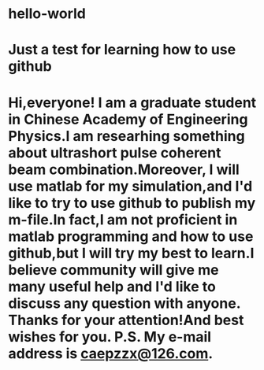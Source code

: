 # hello-world
Just a test for learning how to use github
===========================================
Hi,everyone!
  I am a graduate student in Chinese Academy of Engineering Physics.I am researhing something about ultrashort pulse coherent beam combination.Moreover, I will use matlab for my simulation,and I'd like to try to use github to publish my m-file.In fact,I am not proficient in matlab programming and how to use github,but I will try my best to learn.I believe community will  give me many useful help and I'd like to discuss any question with anyone.
  Thanks for your attention!And best wishes for you.
  P.S. My e-mail address is caepzzx@126.com.
============================================
